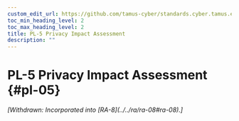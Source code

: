 ```yaml
---
custom_edit_url: https://github.com/tamus-cyber/standards.cyber.tamus.edu/tree/main/static/content/tamus.edu/TAMUS_profile.xml
toc_min_heading_level: 2
toc_max_heading_level: 2
title: PL-5 Privacy Impact Assessment
description: ""
---
```


# PL-5 Privacy Impact Assessment {#pl-05}


<prop xmlns="http://csrc.nist.gov/ns/oscal/1.0" name="status" value="withdrawn">
            <em>[Withdrawn: Incorporated into [RA-8](../../ra/ra-08#ra-08).]</em>
         </prop>
         

